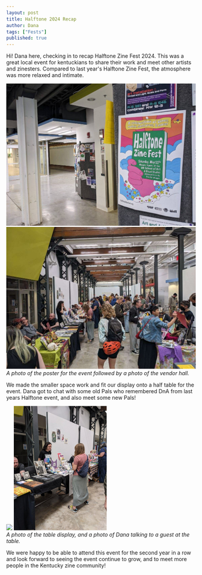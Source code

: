 ```yaml
---
layout: post
title: Halftone 2024 Recap
author: Dana
tags: ["Fests"]
published: true
---
```


Hi! Dana here, checking in to recap Halftone Zine Fest 2024. This was a great local event for kentuckians to share their work and meet other artists and zinesters. Compared to last year's Halftone Zine Fest, the atmosphere was more relaxed and intimate.

<a href="/assets/img/post/2024_05_13_halftone1.jpg"><img src="/assets/img/post/2024_05_13_halftone1.jpg"></a>  
<a href="/assets/img/post/2024_05_13_halftone2.jpg"><img src="/assets/img/post/2024_05_13_halftone2.jpg"></a>  
*A photo of the poster for the event followed by a photo of the vendor hall.*

We made the smaller space work and fit our display onto a half table for the event. Dana got to chat with some old Pals who remembered DnA from last years Halftone event, and also meet some new Pals!

<a href="/assets/img/post/2024_05_13_halftone4.jpg"><img src="/assets/img/post/2024_05_13_halftone4.jpg" style="width: 49%;"></a>
<a href="/assets/img/post/2024_05_13_halftone3.jpg"><img src="/assets/img/post/2024_05_13_halftone3.jpg" style="width: 49%;"></a>  
*A photo of the table display, and a photo of Dana talking to a guest at the table.*

We were happy to be able to attend this event for the second year in a row and look forward to seeing the event continue to grow, and to meet more people in the Kentucky zine community!
